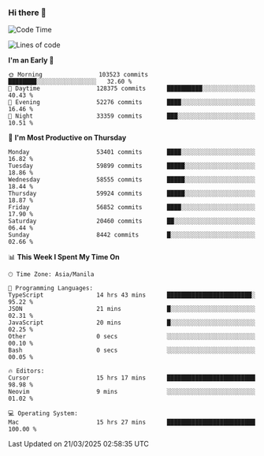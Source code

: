 ### Hi there 👋

<!--START_SECTION:waka-->
![Code Time](http://img.shields.io/badge/Code%20Time-5%2C948%20hrs%2021%20mins-blue)

![Lines of code](https://img.shields.io/badge/From%20Hello%20World%20I%27ve%20Written-121.1%20million%20lines%20of%20code-blue)

**I'm an Early 🐤** 

```text
🌞 Morning                103523 commits      ████████░░░░░░░░░░░░░░░░░   32.60 % 
🌆 Daytime                128375 commits      ██████████░░░░░░░░░░░░░░░   40.43 % 
🌃 Evening                52276 commits       ████░░░░░░░░░░░░░░░░░░░░░   16.46 % 
🌙 Night                  33359 commits       ███░░░░░░░░░░░░░░░░░░░░░░   10.51 % 
```
📅 **I'm Most Productive on Thursday** 

```text
Monday                   53401 commits       ████░░░░░░░░░░░░░░░░░░░░░   16.82 % 
Tuesday                  59899 commits       █████░░░░░░░░░░░░░░░░░░░░   18.86 % 
Wednesday                58555 commits       █████░░░░░░░░░░░░░░░░░░░░   18.44 % 
Thursday                 59924 commits       █████░░░░░░░░░░░░░░░░░░░░   18.87 % 
Friday                   56852 commits       ████░░░░░░░░░░░░░░░░░░░░░   17.90 % 
Saturday                 20460 commits       ██░░░░░░░░░░░░░░░░░░░░░░░   06.44 % 
Sunday                   8442 commits        █░░░░░░░░░░░░░░░░░░░░░░░░   02.66 % 
```


📊 **This Week I Spent My Time On** 

```text
🕑︎ Time Zone: Asia/Manila

💬 Programming Languages: 
TypeScript               14 hrs 43 mins      ████████████████████████░   95.22 % 
JSON                     21 mins             █░░░░░░░░░░░░░░░░░░░░░░░░   02.31 % 
JavaScript               20 mins             █░░░░░░░░░░░░░░░░░░░░░░░░   02.25 % 
Other                    0 secs              ░░░░░░░░░░░░░░░░░░░░░░░░░   00.10 % 
Bash                     0 secs              ░░░░░░░░░░░░░░░░░░░░░░░░░   00.05 % 

🔥 Editors: 
Cursor                   15 hrs 17 mins      █████████████████████████   98.98 % 
Neovim                   9 mins              ░░░░░░░░░░░░░░░░░░░░░░░░░   01.02 % 

💻 Operating System: 
Mac                      15 hrs 27 mins      █████████████████████████   100.00 % 
```


 Last Updated on 21/03/2025 02:58:35 UTC
<!--END_SECTION:waka-->


<!--
**rad182/rad182** is a ✨ _special_ ✨ repository because its `README.md` (this file) appears on your GitHub profile.

Here are some ideas to get you started:

- 🔭 I’m currently working on ...
- 🌱 I’m currently learning ...
- 👯 I’m looking to collaborate on ...
- 🤔 I’m looking for help with ...
- 💬 Ask me about ...
- 📫 How to reach me: ...
- 😄 Pronouns: ...
- ⚡ Fun fact: ...
-->

